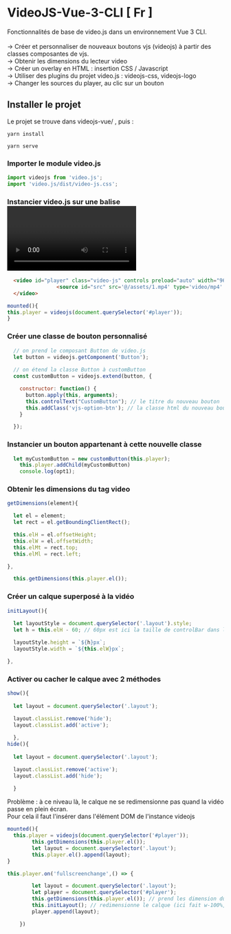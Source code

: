 # VideoJS-Vue-3-CLI [ Fr ]

Fonctionnalités de base de video.js dans un environnement Vue 3 CLI.<br/><br/>
  -> Créer et personnaliser de nouveaux boutons vjs (videojs) à partir des classes composantes de vjs.<br/>
  -> Obtenir les dimensions du lecteur video<br/>
  -> Créer un overlay en HTML : insertion CSS / Javascript <br/>
  -> Utiliser des plugins du projet video.js : videojs-css, videojs-logo <br/>
  -> Changer les sources du player, au clic sur un bouton <br/>
  
 ## Installer le projet
  
 Le projet se trouve dans videojs-vue/ , puis : 
    
```
yarn install
```
```
yarn serve
```

### Importer le module video.js 
```js
import videojs from 'video.js';
import 'video.js/dist/video-js.css';
```
### Instancier video.js sur une balise <video>
  
```html
  <video id="player" class="video-js" controls preload="auto" width="960" height="505" data-setup="{}">
                <source id="src" src='@/assets/1.mp4' type='video/mp4' />
  </video>
```
  
```js
mounted(){
this.player = videojs(document.querySelector('#player'));
}
```
  
### Créer une classe de bouton personnalisé 

```js
  // on prend le composant Button de video.js
  let button = videojs.getComponent('Button');
  
  // on étend la classe Button à customButton
  const customButton = videojs.extend(button, {

    constructor: function() {
      button.apply(this, arguments);
      this.controlText("CustomButton"); // le titre du nouveau bouton
      this.addClass('vjs-option-btn'); // la classe html du nouveau bouton
    }

  });
```
  
### Instancier un bouton appartenant à cette nouvelle classe 
  
```js
  let myCustomButton = new customButton(this.player);
    this.player.addChild(myCustomButton)
    console.log(opt1);
```
  
### Obtenir les dimensions du tag video 
  
```js
getDimensions(element){

  let el = element;
  let rect = el.getBoundingClientRect();

  this.elH = el.offsetHeight;
  this.elW = el.offsetWidth;
  this.elMt = rect.top;
  this.elMl = rect.left;

},
```
```js
  this.getDimensions(this.player.el());
```

### Créer un calque superposé à la vidéo 
  
```js
initLayout(){
  
  let layoutStyle = document.querySelector('.layout').style;
  let h = this.elH - 60; // 60px est ici la taille de controlBar dans le lecteur vidéo

  layoutStyle.height = `${h}px`;
  layoutStyle.width = `${this.elW}px`;

},
```
### Activer ou cacher le calque avec 2 méthodes
```js
show(){
  
  let layout = document.querySelector('.layout');

  layout.classList.remove('hide');
  layout.classList.add('active');
  
  },
hide(){
  
  let layout = document.querySelector('.layout');

  layout.classList.remove('active');
  layout.classList.add('hide');
  
  }
```
  
Problème : à ce niveau là, le calque ne se redimensionne  pas quand la vidéo passe en plein écran.<br />
Pour cela il faut l'insérer dans l'élément DOM de l'instance videojs
 
```js
mounted(){
  this.player = videojs(document.querySelector('#player'));
        this.getDimensions(this.player.el());
        let layout = document.querySelector('.layout');
        this.player.el().append(layout);
}
```
  
```js
this.player.on('fullscreenchange',() => {

        let layout = document.querySelector('.layout');
        let player = document.querySelector('#player');
        this.getDimensions(this.player.el()); // prend les dimension du player ( plein écran ) 
        this.initLayout(); // redimensionne le calque (ici fait w-100%, h-100% du player)
        player.append(layout);

    })
``` 
  
  
